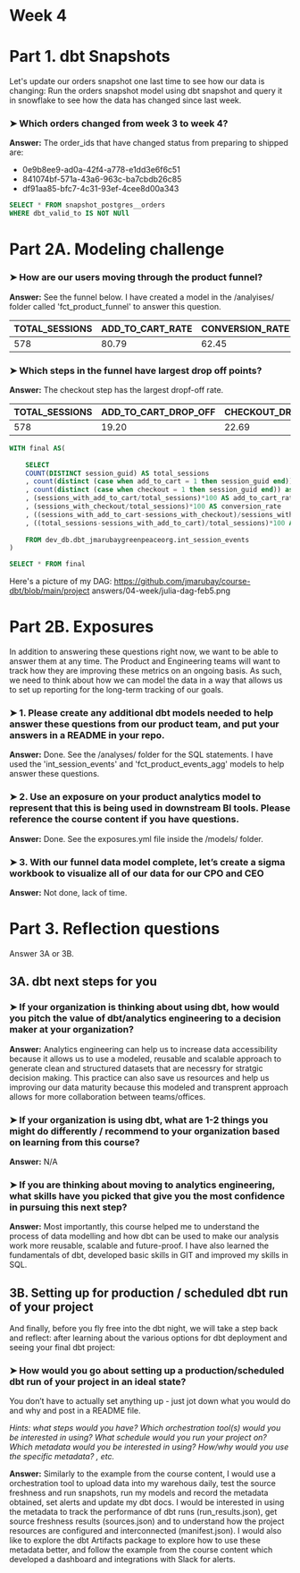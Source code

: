 # Week 4

# Part 1. dbt Snapshots
Let's update our orders snapshot one last time to see how our data is changing: Run the orders snapshot model using dbt snapshot and query it in snowflake to see how the data has changed since last week.

### ➤ Which orders changed from week 3 to week 4?
**Answer:** The order_ids that have changed status from preparing to shipped are: 
* 0e9b8ee9-ad0a-42f4-a778-e1dd3e6f6c51
* 841074bf-571a-43a6-963c-ba7cbdb26c85
* df91aa85-bfc7-4c31-93ef-4cee8d00a343

```sql
SELECT * FROM snapshot_postgres__orders
WHERE dbt_valid_to IS NOT NUll
```

# Part 2A. Modeling challenge

### ➤ How are our users moving through the product funnel?
**Answer:** See the funnel below. I have created a model in the /analyises/ folder called 'fct_product_funnel' to answer this question.

| TOTAL_SESSIONS      | ADD_TO_CART_RATE | CONVERSION_RATE |
|---------------------|------------------|-----------------|
| 578                 | 80.79            | 62.45           |

### ➤ Which steps in the funnel have largest drop off points?
**Answer:** The checkout step has the largest dropf-off rate.

| TOTAL_SESSIONS      | ADD_TO_CART_DROP_OFF | CHECKOUT_DROP_OFF   |
|---------------------|----------------------|---------------------|
| 578                 | 19.20                | 22.69               |


```sql
WITH final AS(
    
    SELECT
    COUNT(DISTINCT session_guid) AS total_sessions
    , count(distinct (case when add_to_cart = 1 then session_guid end)) as sessions_with_add_to_cart
    , count(distinct (case when checkout = 1 then session_guid end)) as sessions_with_checkout
    , (sessions_with_add_to_cart/total_sessions)*100 AS add_to_cart_rate
    , (sessions_with_checkout/total_sessions)*100 AS conversion_rate
    , ((sessions_with_add_to_cart-sessions_with_checkout)/sessions_with_add_to_cart)*100 AS checkout_drop_off
    , ((total_sessions-sessions_with_add_to_cart)/total_sessions)*100 AS add_to_cart_drop_off
    
    FROM dev_db.dbt_jmarubaygreenpeaceorg.int_session_events
)

SELECT * FROM final

```

Here's a picture of my DAG:
https://github.com/jmarubay/course-dbt/blob/main/project answers/04-week/julia-dag-feb5.png

# Part 2B. Exposures
In addition to answering these questions right now, we want to be able to answer them at any time. The Product and Engineering teams will want to track how they are improving these metrics on an ongoing basis. As such, we need to think about how we can model the data in a way that allows us to set up reporting for the long-term tracking of our goals.

### ➤ 1. Please create any additional dbt models needed to help answer these questions from our product team, and put your answers in a README in your repo.

**Answer:** Done. See the /analyses/ folder for the SQL statements. I have used the 'int_session_events' and 'fct_product_events_agg' models to help answer these questions. 

### ➤ 2. Use an exposure on your product analytics model to represent that this is being used in downstream BI tools. Please reference the course content if you have questions.
    
**Answer:** Done. See the exposures.yml file inside the /models/ folder. 

### ➤ 3. With our funnel data model complete, let’s create a sigma workbook to visualize all of our data for our CPO and CEO

**Answer:** Not done, lack of time.

# Part 3. Reflection questions
Answer 3A or 3B.

## 3A. dbt next steps for you

### ➤ If your organization is thinking about using dbt, how would you pitch the value of dbt/analytics engineering to a decision maker at your organization?
**Answer:** Analytics engineering can help us to increase data accessibility because it allows us to use a modeled, reusable and scalable approach to generate clean and structured datasets that are necessry for stratgic decision making. This practice can also save us resources and help us improving our data maturity because this modeled and transprent approach allows for more collaboration between teams/offices.

### ➤ If your organization is using dbt, what are 1-2 things you might do differently / recommend to your organization based on learning from this course?
**Answer:** N/A

### ➤ If you are thinking about moving to analytics engineering, what skills have you picked that give you the most confidence in pursuing this next step?
**Answer:** Most importantly, this course helped me to understand the process of data modelling and how dbt can be used to make our analysis work more reusable, scalable and future-proof. I have also learned the fundamentals of dbt, developed basic skills in GIT and improved my skills in SQL. 

## 3B. Setting up for production / scheduled dbt run of your project
And finally, before you fly free into the dbt night, we will take a step back and reflect: after learning about the various options for dbt deployment and seeing your final dbt project: 

### ➤ How would you go about setting up a production/scheduled dbt run of your project in an ideal state? 
You don’t have to actually set anything up - just jot down what you would do and why and post in a README file.

_Hints: what steps would you have? Which orchestration tool(s) would you be interested in using? What schedule would you run your project on? Which metadata would you be interested in using? How/why would you use the specific metadata? , etc._

**Answer:** Similarly to the example from the course content, I would use a orchestration tool to upload data into my warehous daily, test the source freshness and run snapshots, run my models and record the metadata obtained, set alerts and update my dbt docs. I would be interested in using the metadata to track the performance of dbt runs (run_results.json), get source freshness results (sources.json) and to understand how the project resources are configured and interconnected (manifest.json). I would also like to explore the dbt Artifacts package to explore how to use these metadata better, and follow the example from the course content which developed a dashboard and integrations with Slack for alerts. 


